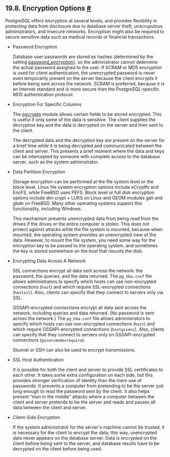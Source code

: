 ## 19.8. Encryption Options [#](#ENCRYPTION-OPTIONS)

PostgreSQL offers encryption at several levels, and provides flexibility in protecting data from disclosure due to database server theft, unscrupulous administrators, and insecure networks. Encryption might also be required to secure sensitive data such as medical records or financial transactions.

* Password Encryption

    Database user passwords are stored as hashes (determined by the setting [password\_encryption](runtime-config-connection#GUC-PASSWORD-ENCRYPTION)), so the administrator cannot determine the actual password assigned to the user. If SCRAM or MD5 encryption is used for client authentication, the unencrypted password is never even temporarily present on the server because the client encrypts it before being sent across the network. SCRAM is preferred, because it is an Internet standard and is more secure than the PostgreSQL-specific MD5 authentication protocol.

* Encryption For Specific Columns

    The [pgcrypto](pgcrypto "F.27. pgcrypto — cryptographic functions") module allows certain fields to be stored encrypted. This is useful if only some of the data is sensitive. The client supplies the decryption key and the data is decrypted on the server and then sent to the client.

    The decrypted data and the decryption key are present on the server for a brief time while it is being decrypted and communicated between the client and server. This presents a brief moment where the data and keys can be intercepted by someone with complete access to the database server, such as the system administrator.

* Data Partition Encryption

    Storage encryption can be performed at the file system level or the block level. Linux file system encryption options include eCryptfs and EncFS, while FreeBSD uses PEFS. Block level or full disk encryption options include dm-crypt + LUKS on Linux and GEOM modules geli and gbde on FreeBSD. Many other operating systems support this functionality, including Windows.

    This mechanism prevents unencrypted data from being read from the drives if the drives or the entire computer is stolen. This does not protect against attacks while the file system is mounted, because when mounted, the operating system provides an unencrypted view of the data. However, to mount the file system, you need some way for the encryption key to be passed to the operating system, and sometimes the key is stored somewhere on the host that mounts the disk.

* Encrypting Data Across A Network

    SSL connections encrypt all data sent across the network: the password, the queries, and the data returned. The `pg_hba.conf` file allows administrators to specify which hosts can use non-encrypted connections (`host`) and which require SSL-encrypted connections (`hostssl`). Also, clients can specify that they connect to servers only via SSL.

    GSSAPI-encrypted connections encrypt all data sent across the network, including queries and data returned. (No password is sent across the network.) The `pg_hba.conf` file allows administrators to specify which hosts can use non-encrypted connections (`host`) and which require GSSAPI-encrypted connections (`hostgssenc`). Also, clients can specify that they connect to servers only on GSSAPI-encrypted connections (`gssencmode=require`).

    Stunnel or SSH can also be used to encrypt transmissions.

* SSL Host Authentication

    It is possible for both the client and server to provide SSL certificates to each other. It takes some extra configuration on each side, but this provides stronger verification of identity than the mere use of passwords. It prevents a computer from pretending to be the server just long enough to read the password sent by the client. It also helps prevent “man in the middle” attacks where a computer between the client and server pretends to be the server and reads and passes all data between the client and server.

* Client-Side Encryption

    If the system administrator for the server's machine cannot be trusted, it is necessary for the client to encrypt the data; this way, unencrypted data never appears on the database server. Data is encrypted on the client before being sent to the server, and database results have to be decrypted on the client before being used.